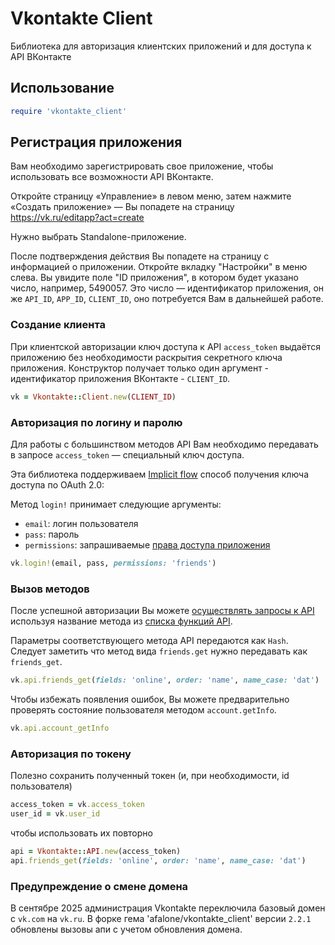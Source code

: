 # Vkontakte Client

Библиотека для авторизация клиентских приложений и для доступа к API ВКонтакте

## Использование

``` ruby
require 'vkontakte_client'
```

## Регистрация приложения

Вам необходимо зарегистрировать свое приложение, чтобы использовать все возможности API ВКонтакте.

Откройте страницу «Управление» в левом меню, затем нажмите «Создать приложение» — Вы попадете на страницу <https://vk.ru/editapp?act=create>

Нужно выбрать Standalone-приложение.

После подтверждения действия Вы попадете на страницу с информацией о приложении.
Откройте вкладку "Настройки" в меню слева. Вы увидите поле "ID приложения", в котором будет указано число, например, 5490057.
Это число — идентификатор приложения, он же `API_ID`, `APP_ID`, `CLIENT_ID`, оно потребуется Вам в дальнейшей работе.

### Создание клиента

При клиентской авторизации ключ доступа к API `access_token` выдаётся приложению без необходимости раскрытия секретного ключа приложения.
Конструктор получает только один аргумент - идентификатор приложения ВКонтакте - `CLIENT_ID`.

``` ruby
vk = Vkontakte::Client.new(CLIENT_ID)
```

### Авторизация по логину и паролю

Для работы с большинством методов API Вам необходимо передавать в запросе `access_token` — специальный ключ доступа.

Эта библиотека поддерживаем [Implicit flow](https://vk.ru/dev/implicit_flow_user) способ получения ключа доступа по OAuth 2.0:

Метод `login!` принимает следующие аргументы:

* `email`: логин пользователя
* `pass`: пароль
* `permissions`: запрашиваемые [права доступа приложения](https://vk.ru/dev/permissions)

``` ruby
vk.login!(email, pass, permissions: 'friends')
```

### Вызов методов

После успешной авторизации Вы можете [осуществлять запросы к API](https://vk.ru/dev/api_requests) используя название метода из [списка функций API](https://vk.ru/dev/methods).

Параметры соответствующего метода API передаются как `Hash`.
Следует заметить что метод вида `friends.get` нужно передавать как `friends_get`.

``` ruby
vk.api.friends_get(fields: 'online', order: 'name', name_case: 'dat')
```

Чтобы избежать появления ошибок, Вы можете предварительно проверять состояние пользователя методом `account.getInfo`.

```ruby
vk.api.account_getInfo
```

### Авторизация по токену

Полезно сохранить полученный токен (и, при необходимости, id пользователя)

``` ruby
access_token = vk.access_token
user_id = vk.user_id
```

чтобы использовать их повторно

``` ruby
api = Vkontakte::API.new(access_token)
api.friends_get(fields: 'online', order: 'name', name_case: 'dat')
```

### Предупреждение о смене домена

В сентябре 2025 администрация Vkontakte переключила базовый домен с `vk.com`  на `vk.ru`. В форке гема 'afalone/vkontakte_client' версии `2.2.1` обновлены вызовы апи с учетом обновления домена.

